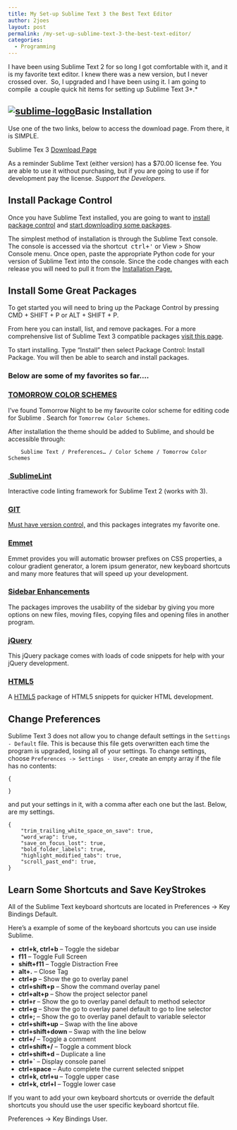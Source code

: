 ```yaml
---
title: My Set-up Sublime Text 3 the Best Text Editor
author: 2joes
layout: post
permalink: /my-set-up-sublime-text-3-the-best-text-editor/
categories:
  - Programming
---
```

I have been using Sublime Text 2 for so long I got comfortable with it, and it is my favorite text editor. I knew there was a new version, but I never crossed over.  So, I upgraded and I have been using it. I am going to compile  a couple quick hit items for setting up Sublime Text 3*.*

## [<img class="alignleft wp-image-572 size-full" src="http://i1.wp.com/josephephillips.com/wp-content/uploads/2015/06/sublime-logo.jpg?fit=200%2C200" alt="sublime-logo" data-recalc-dims="1" />][1]Basic Installation

Use one of the two links, below to access the download page. From there, it is SIMPLE.

Sublime Tex 3 [Download Page][2]

As a reminder Sublime Text (either version) has a $70.00 license fee. You are able to use it without purchasing, but if you are going to use if for development pay the license. *Support the Developers.*

## Install Package Control

Once you have Sublime Text installed, you are going to want to <a href="Installing Sublime Text 3 is SIMPLE use a link below to head to the download page to install. As an FYI, Sublime Text 3 is currently still in development, so you could use version 2 if you would like something more stable. I just like to use the newest version. Just personal preference. " target="_blank">install package control</a> and <a href="https://sublime.wbond.net/browse" target="_blank">start downloading some packages</a>.

The simplest method of installation is through the Sublime Text console. The console is accessed via the shortcut  <kbd>ctrl+'</kbd> or View > Show Console menu. Once open, paste the appropriate Python code for your version of Sublime Text into the console. Since the code changes with each release you will need to pull it from the [Installation Page.][3]

## Install Some Great Packages

To get started you will need to bring up the Package Control by pressing CMD + SHIFT + P or ALT + SHIFT + P.

From here you can install, list, and remove packages. For a more comprehensive list of Sublime Text 3 compatible packages <a href="https://github.com/wbond/sublime_package_control/wiki/Sublime-Text-3-Compatible-Packages" target="_blank">visit this page</a>.

To start installing. Type &#8220;Install&#8221; then select Package Control: Install Package. You will then be able to search and install packages.

### Below are some of my favorites so far&#8230;.

### [TOMORROW COLOR SCHEMES][4]

I&#8217;ve found Tomorrow Night to be my favourite color scheme for editing code for Sublime . Search for `Tomorrow Color Schemes`.<!--more-->

After installation the theme should be added to Sublime, and should be accessible through:

<pre xml:space="preserve"><code>    Sublime Text / Preferences… / Color Scheme / Tomorrow Color Schemes</code></pre>

### [ SublimeLint][5]

Interactive code linting framework for Sublime Text 2 (works with 3).

### [GIT][6]

[Must have version control,][7] and this packages integrates my favorite one.

### [Emmet][8]

Emmet provides you will automatic browser prefixes on CSS properties, a colour gradient generator, a lorem ipsum generator, new keyboard shortcuts and many more features that will speed up your development.

### [Sidebar Enhancements][9]

The packages improves the usability of the sidebar by giving you more options on new files, moving files, copying files and opening files in another program.

### [jQuery][10]

This jQuery package comes with loads of code snippets for help with your jQuery development.

### [HTML5][11]

A <a title="What Is HTML5?" href="http://www.paulund.co.uk/what-is-html5" target="_blank">HTML5</a> package of HTML5 snippets for quicker HTML development.

## Change Preferences

Sublime Text 3 does not allow you to change default settings in the `Settings - Default` file. This is because this file gets overwritten each time the program is upgraded, losing all of your settings. To change settings, choose `Preferences -> Settings - User`, create an empty array if the file has no contents:

    {
    
    }
    

and put your settings in it, with a comma after each one but the last. Below, are my settings.

    {
        "trim_trailing_white_space_on_save": true, 
        "word_wrap": true, 
        "save_on_focus_lost": true, 
        "bold_folder_labels": true, 
        "highlight_modified_tabs": true, 
        "scroll_past_end": true,
    }

## Learn Some Shortcuts and Save KeyStrokes

All of the Sublime Text keyboard shortcuts are located in Preferences -> Key Bindings Default.

Here&#8217;s a example of some of the keyboard shortcuts you can use inside Sublime.

  * **ctrl+k, ctrl+b** &#8211; Toggle the sidebar
  * **f11** &#8211; Toggle Full Screen
  * **shift+f11** &#8211; Toggle Distraction Free
  * **alt+.** &#8211; Close Tag
  * **ctrl+p** &#8211; Show the go to overlay panel
  * **ctrl+shift+p** &#8211; Show the command overlay panel
  * **ctrl+alt+p** &#8211; Show the project selector panel
  * **ctrl+r** &#8211; Show the go to overlay panel default to method selector
  * **ctrl+g** &#8211; Show the go to overlay panel default to go to line selector
  * **ctrl+;** &#8211; Show the go to overlay panel default to variable selector
  * **ctrl+shift+up** &#8211; Swap with the line above
  * **ctrl+shift+down** &#8211; Swap with the line below
  * **ctrl+/** &#8211; Toggle a comment
  * **ctrl+shift+/** &#8211; Toggle a comment block
  * **ctrl+shift+d** &#8211; Duplicate a line
  * **ctrl+\`** &#8211; Display console panel
  * **ctrl+space** &#8211; Auto complete the current selected snippet
  * **ctrl+k, ctrl+u** &#8211; Toggle upper case
  * **ctrl+k, ctrl+l** &#8211; Toggle lower case

If you want to add your own keyboard shortcuts or override the default shortcuts you should use the user specific keyboard shortcut file.

Preferences -> Key Bindings User.

&nbsp;

 [1]: http://i1.wp.com/josephephillips.com/wp-content/uploads/2015/06/sublime-logo.jpg
 [2]: http://www.sublimetext.com/3
 [3]: https://sublime.wbond.net/installation#st2
 [4]: https://sublime.wbond.net/packages/Tomorrow%20Color%20Schemes
 [5]: https://sublime.wbond.net/packages/sublimelint
 [6]: https://sublime.wbond.net/packages/Git
 [7]: http://josephephillips.com/learning-version-control-important/ "Learning Version Control – Why is it important?"
 [8]: https://sublime.wbond.net/packages/Emmet
 [9]: https://sublime.wbond.net/packages/SideBarEnhancements
 [10]: https://sublime.wbond.net/packages/jQuery
 [11]: https://sublime.wbond.net/packages/HTML5